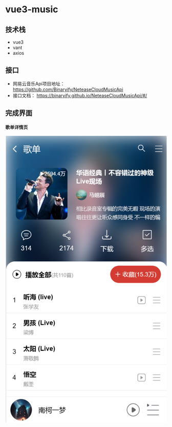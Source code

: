 # vue3-music

## 技术栈
- vue3
- vant
- axios

## 接口
- 网易云音乐Api项目地址： https://github.com/Binaryify/NeteaseCloudMusicApi
- 接口文档： https://binaryify.github.io/NeteaseCloudMusicApi/#/

## 完成界面
#### 歌单详情页
![image](./img/歌单.png)
